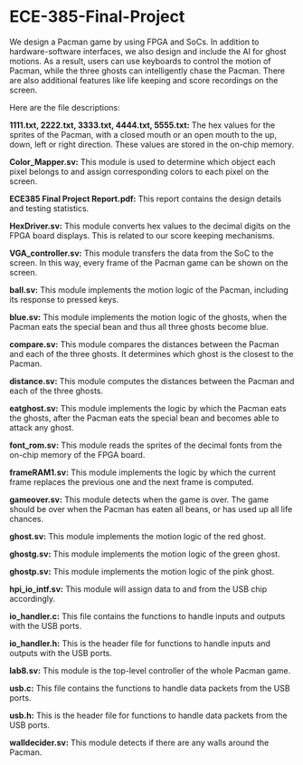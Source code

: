 # ECE-385-Final-Project
We design a Pacman game by using FPGA and SoCs. In addition to hardware-software interfaces, we also design and include the AI for ghost motions. As a result, users can use keyboards to control the motion of Pacman, while the three ghosts can intelligently chase the Pacman. There are also additional features like life keeping and score recordings on the screen.

Here are the file descriptions:

**1111.txt, 2222.txt, 3333.txt, 4444.txt, 5555.txt:** The hex values for the sprites of the Pacman, with a closed mouth or an open mouth to the up, down, left or right direction. These values are stored in the on-chip memory.

**Color_Mapper.sv:** This module is used to determine which object each pixel belongs to and assign corresponding colors to each pixel on the screen.

**ECE385 Final Project Report.pdf:** This report contains the design details and testing statistics.

**HexDriver.sv:** This module converts hex values to the decimal digits on the FPGA board displays. This is related to our score keeping mechanisms.

**VGA_controller.sv:** This module transfers the data from the SoC to the screen. In this way, every frame of the Pacman game can be shown on the screen.

**ball.sv:** This module implements the motion logic of the Pacman, including its response to pressed keys.

**blue.sv:** This module implements the motion logic of the ghosts, when the Pacman eats the special bean and thus all three ghosts become blue.

**compare.sv:** This module compares the distances between the Pacman and each of the three ghosts. It determines which ghost is the closest to the Pacman.

**distance.sv:** This module computes the distances between the Pacman and each of the three ghosts.

**eatghost.sv:** This module implements the logic by which the Pacman eats the ghosts, after the Pacman eats the special bean and becomes able to attack any ghost.

**font_rom.sv:** This module reads the sprites of the decimal fonts from the on-chip memory of the FPGA board.

**frameRAM1.sv:** This module implements the logic by which the current frame replaces the previous one and the next frame is computed.

**gameover.sv:** This module detects when the game is over. The game should be over when the Pacman has eaten all beans, or has used up all life chances.

**ghost.sv:** This module implements the motion logic of the red ghost.

**ghostg.sv:** This module implements the motion logic of the green ghost.

**ghostp.sv:** This module implements the motion logic of the pink ghost.

**hpi_io_intf.sv:** This module will assign data to and from the USB chip accordingly.

**io_handler.c:** This file contains the functions to handle inputs and outputs with the USB ports.

**io_handler.h:** This is the header file for functions to handle inputs and outputs with the USB ports.

**lab8.sv:** This module is the top-level controller of the whole Pacman game.

**usb.c:** This file contains the functions to handle data packets from the USB ports.

**usb.h:** This is the header file for functions to handle data packets from the USB ports.

**walldecider.sv:** This module detects if there are any walls around the Pacman.
